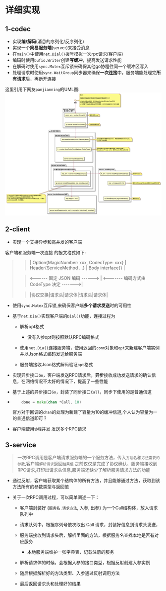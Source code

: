 # 详细实现

## 1-codec

- 实现**编/解码**(消息的序列化/反序列化)
- 实现一个**简易服务端**(server)来接受消息
- 在`main()`中使用`net.Dial()`拨号模拟一次rpc请求(客户端)
- 编码时使用`bufio.Writer`创建**写缓冲**，提高发送请求性能
- 在解码时使用`sync.Mutex`互斥锁来确保其他go协程往同一个缓冲区写入
- 处理请求时使用`sync.WaitGroup`同步器来确保**一次连接**中，服务端能处理完**所有请求**后，再断开连接

这里引用下网友`panjianning`的UML图:
![](img/codec_1.png)

## 2-client

- 实现一个支持异步和高并发的客户端

客户端和服务端一次连接 的报文格式如下:

>>| Option{MagicNumber: xxx, CodecType: xxx} | Header{ServiceMethod ...} | Body interface{} |
>
>> <------      固定 JSON 编码      ------>  | <-------   编码方式由 CodeType 决定   ------->|
>
>>|协议交换|请求头|请求体|请求头|请求体|
- 使用`sync.Mutex`互斥锁,来确保客户端**多个请求发送**时的可用性
- 基于`net.Dia()`实现客户端的`Dial()`功能，连接过程为

    - 解析opt格式
  
        - 没有入参opt则按照默认RPC编码格式
    - 使用`net.Dia()`连接服务端，使用返回的`conn`对象和`opt`来新建客户端实例并以Json格式编码发送给服务端
    - 服务端接收Json格式解码验证`opt`格式
- 实现异步接口`Go`，客户端发送RPC请求后，**异步**接收成功发送请求的确认信息，在网络情况不太好的情况下，提高了一些性能
- 基于上述的异步接口`Go`，封装了同步接口`Call`，同步下使用的是普通信道
- 
    ```go
        done = make(chan *Call, 10)
    ```
    官方对于回调的`chan`的处理为新建了容量为10的缓冲信道,个人认为容量为一的普通信道即可？

- 客户端使用`协程`并发 发送多个RPC请求

## 3-service
> 一次RPC调用是客户端请求服务端的一个服务方法，传入`方法名`和`方法需要的参数`,客户端`解析请求`返回`结果值`
> 之前仅仅是完成了协议确认、服务端接收到RPC请求,打印出请求头信息,服务端还缺少了解析服务请求方法的功能

- 通过反射，客户端获取某个结构体的所有方法，并且能够通过方法，获取到该方法所有的参数类型与返回值

- 关于一次RPC调用过程，可以简单阐述一下：

  - 客户端封装好 {`服务名.请求方法`, 入参, 出参} 为一个Call结构体，放入请求队列中
  - 请求队列中，根据序列号依次取出 Call 请求，封装好信息到请求头发送，
  - 服务端接收到请求头后，解析里面的方法，根据服务名查找本地是否有对应服务
  
    - 本地服务端维护一张字典表，记载注册的服务
  - 解析请求体的时候，会根据入参的接口类型，根据反射创建入参实例
  - 随后根据解析好的方法类型、入参通过反射调用方法
  - 最后返回请求头和处理好的结果
